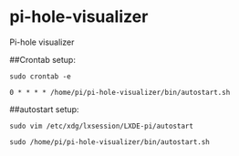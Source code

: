 # pi-hole-visualizer
Pi-hole visualizer

##Crontab setup:
```
sudo crontab -e
```
```
0 * * * * /home/pi/pi-hole-visualizer/bin/autostart.sh
```

##autostart setup:
```
sudo vim /etc/xdg/lxsession/LXDE-pi/autostart
```
```
sudo /home/pi/pi-hole-visualizer/bin/autostart.sh
```